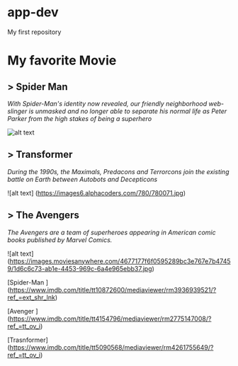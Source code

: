 # app-dev
My first repository

  # My favorite Movie 

  ## > Spider Man
  *With Spider-Man's identity now revealed, our friendly neighborhood web-slinger is unmasked and no longer able to separate his normal life as Peter Parker from the        high stakes of being a superhero*
  
  ![alt text](https://m.media-amazon.com/images/M/MV5BNDMyYTc5ZjYtZTUyNC00MDgxLWE1YTctNGUzOTkxNGE4NjAzXkEyXkFqcGdeQXVyODc0OTEyNDU@._V1_.jpg)
  
  ## > Transformer
  *During the 1990s, the Maximals, Predacons and Terrorcons join the existing battle on Earth between Autobots and Decepticons*
  
  ![alt text] (https://images6.alphacoders.com/780/780071.jpg)
  
  ## > The Avengers 
  *The Avengers are a team of superheroes appearing in American comic books published by Marvel Comics.*
  
  ![alt text] (https://images.moviesanywhere.com/4677177f6f0595289bc3e767e7b47459/1d6c6c73-ab1e-4453-969c-6a4e965ebb37.jpg)
 
   [Spider-Man ] (https://www.imdb.com/title/tt10872600/mediaviewer/rm3936939521/?ref_=ext_shr_lnk)
   
   
   [Avenger ] (https://www.imdb.com/title/tt4154796/mediaviewer/rm2775147008/?ref_=tt_ov_i)
  
  
   [Trasnformer] (https://www.imdb.com/title/tt5090568/mediaviewer/rm4261755649/?ref_=tt_ov_i)

  
 
 
 
